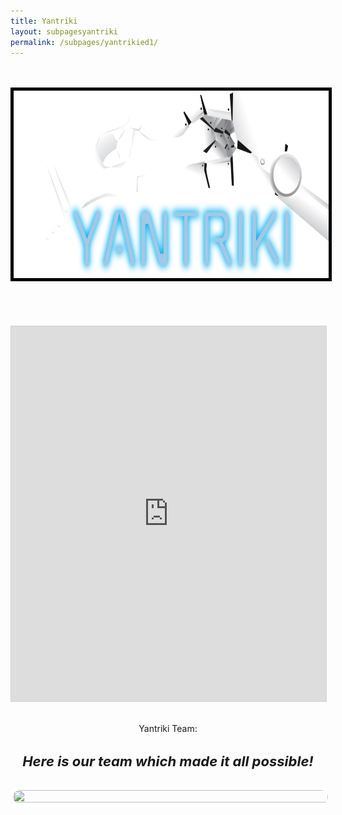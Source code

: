 ```yaml
---
title: Yantriki
layout: subpagesyantriki
permalink: /subpages/yantrikied1/
---
```

<br>
<br>
<img class="okay" src="/images/Yantriki2-1024x428.png.webp" height="300" width="2000" style="border: 5px solid black; background-color: #F5F5F5;
" />
<br>
<br>
<center>
<br>
<br>
<br>
<iframe allowfullscreen="allowfullscreen" scrolling="no" class="fp-iframe" src="https://heyzine.com/flip-book/cf0bac2e33.html" style="border: 1px solid lightgray; width: 100%; height: 600px;"></iframe>
<br>
<br>
<p class="headings">Yantriki Team:</p>
<center>
  <p><h4 style="font-style: italic; font-size: 22px;">Here is our team which made it all possible!</h4></p>
  <img src="/images/yantriki_team.JPG" height="25%" width="100%" style="border: solid 4px white; border-radius: 40px 40px 40px 40px;">
</center>
